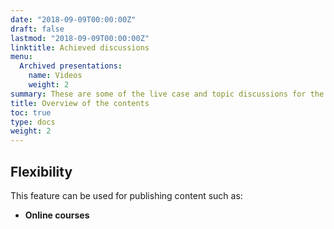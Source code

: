 ```yaml
---
date: "2018-09-09T00:00:00Z"
draft: false
lastmod: "2018-09-09T00:00:00Z"
linktitle: Achieved discussions
menu:
  Archived presentations:
    name: Videos
    weight: 2
summary: These are some of the live case and topic discussions for the benifit of MS,DNB and MBBS students.
title: Overview of the contents
toc: true
type: docs
weight: 2
---
```

## Flexibility

This feature can be used for publishing content such as:

* **Online courses**